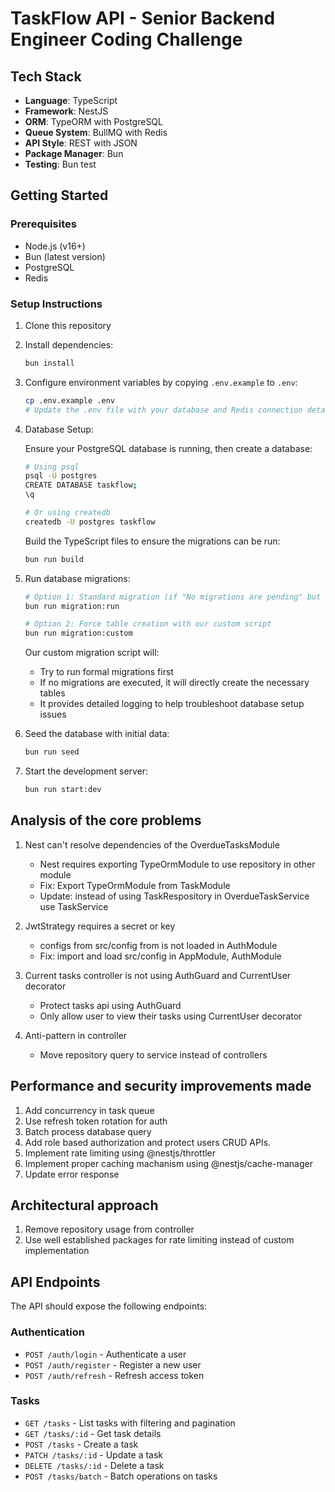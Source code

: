 # TaskFlow API - Senior Backend Engineer Coding Challenge

## Tech Stack

- **Language**: TypeScript
- **Framework**: NestJS
- **ORM**: TypeORM with PostgreSQL
- **Queue System**: BullMQ with Redis
- **API Style**: REST with JSON
- **Package Manager**: Bun
- **Testing**: Bun test

## Getting Started

### Prerequisites

- Node.js (v16+)
- Bun (latest version)
- PostgreSQL
- Redis

### Setup Instructions

1. Clone this repository
2. Install dependencies:
   ```bash
   bun install
   ```
3. Configure environment variables by copying `.env.example` to `.env`:
   ```bash
   cp .env.example .env
   # Update the .env file with your database and Redis connection details
   ```
4. Database Setup:
   
   Ensure your PostgreSQL database is running, then create a database:
   ```bash
   # Using psql
   psql -U postgres
   CREATE DATABASE taskflow;
   \q
   
   # Or using createdb
   createdb -U postgres taskflow
   ```
   
   Build the TypeScript files to ensure the migrations can be run:
   ```bash
   bun run build
   ```

5. Run database migrations:
   ```bash
   # Option 1: Standard migration (if "No migrations are pending" but tables aren't created)
   bun run migration:run
   
   # Option 2: Force table creation with our custom script
   bun run migration:custom
   ```
   
   Our custom migration script will:
   - Try to run formal migrations first
   - If no migrations are executed, it will directly create the necessary tables
   - It provides detailed logging to help troubleshoot database setup issues

6. Seed the database with initial data:
   ```bash
   bun run seed
   ```
   
7. Start the development server:
   ```bash
   bun run start:dev
   ```


## Analysis of the core problems

1. Nest can't resolve dependencies of the OverdueTasksModule
    - Nest requires exporting TypeOrmModule to use repository in other module
    - Fix: Export TypeOrmModule from TaskModule
    - Update: instead of using TaskRespository in OverdueTaskService use TaskService

2. JwtStrategy requires a secret or key
    - configs from src/config from is not loaded in AuthModule
    - Fix: import and load src/config in AppModule, AuthModule

3. Current tasks controller is not using AuthGuard and CurrentUser decorator
    - Protect tasks api using AuthGuard
    - Only allow user to view their tasks using CurrentUser decorator

4. Anti-pattern in controller
    - Move repository query to service instead of controllers

## Performance and security improvements made

1. Add concurrency in task queue
2. Use refresh token rotation for auth
3. Batch process database query
4. Add role based authorization and protect users CRUD APIs.
5. Implement rate limiting using @nestjs/throttler
6. Implement proper caching machanism using @nestjs/cache-manager 
7. Update error response

## Architectural approach

1. Remove repository usage from controller
2. Use well established packages for rate limiting instead of custom implementation

## API Endpoints

The API should expose the following endpoints:

### Authentication
- `POST /auth/login` - Authenticate a user
- `POST /auth/register` - Register a new user
- `POST /auth/refresh` - Refresh access token

### Tasks
- `GET /tasks` - List tasks with filtering and pagination
- `GET /tasks/:id` - Get task details
- `POST /tasks` - Create a task
- `PATCH /tasks/:id` - Update a task
- `DELETE /tasks/:id` - Delete a task
- `POST /tasks/batch` - Batch operations on tasks
